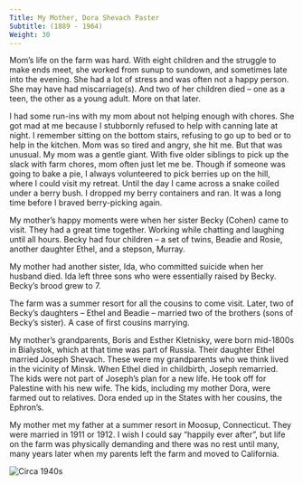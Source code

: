 ```yaml
---
Title: My Mother, Dora Shevach Paster
Subtitle: (1889 - 1964)
Weight: 30
---
```


Mom’s life on the farm was hard. With eight children and the struggle to make ends meet, she worked from sunup to sundown, and sometimes late into the evening. She had a lot of stress and was often not a happy person. She may have had miscarriage(s). And two of her children died – one as a teen, the other as a young adult. More on that later.

I had some run-ins with my mom about not helping enough with chores. She got mad at me because I stubbornly refused to help with canning late at night. I remember sitting on the bottom stairs, refusing to go up to bed or to help in the kitchen. Mom was so tired and angry, she hit me.  But that was unusual.  My mom was a gentle giant.  With five older siblings to pick up the slack with farm chores, mom often just let me be. Though if someone was going to bake a pie, I always volunteered to pick berries up on the hill, where I could visit my retreat. Until the day I came across a snake coiled under a berry bush. I dropped my berry containers and ran. It was a long time before I braved berry-picking again.

My mother’s happy moments were when her sister Becky (Cohen) came to visit. They had a great time together. Working while chatting and laughing until all hours. Becky had four children – a set of twins, Beadie and Rosie, another daughter Ethel, and a stepson, Murray.

My mother had another sister, Ida, who committed suicide when her husband died. Ida left three sons who were essentially raised by Becky. Becky’s brood grew to 7.

The farm was a summer resort for all the cousins to come visit. Later, two of Becky’s daughters – Ethel and Beadie – married two of the brothers (sons of Becky’s sister). A case of first cousins marrying.

My mother’s grandparents, Boris and Esther Kletnisky, were born mid-1800s in Bialystok, which at that time was part of Russia. Their daughter Ethel married Joseph Shevach. These were my grandparents who we think lived in the vicinity of Minsk. When Ethel died in childbirth, Joseph remarried. The kids were not part of Joseph’s plan for a new life. He took off for Palestine with his new wife. The kids, including my mother Dora, were farmed out to relatives. Dora ended up in the States with her cousins, the Ephron’s.

My mother met my father at a summer resort in Moosup, Connecticut. They were married in 1911 or 1912. I wish I could say “happily ever after”, but life on the farm was physically demanding and there was no rest until many, many years later when my parents left the farm and moved to California.


![Circa 1940s](/images/1940s.jpg "Abe, My Mother & Father, Ike")